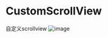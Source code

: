 # CustomScrollView
自定义scrollview
![image](https://github.com/Jastyle/CustomScrollView/blob/master/test.gif)
